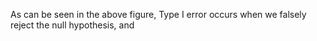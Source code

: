 As can be seen in the above figure, Type I error occurs when we falsely reject the null hypothesis, and 